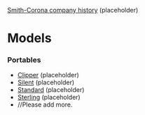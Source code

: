 <!-- TITLE: Corona -->
<!-- SUBTITLE: Add a quick summary of Corona --> 
[Smith-Corona company history](/Corona/history) (placeholder)
# Models
### Portables
* [Clipper](/Corona/Clipper) (placeholder)
* [Silent](/Corona/Silent) (placeholder)
* [Standard](/Corona/Standard) (placeholder)
* [Sterling](/Corona/Sterling) (placeholder)
* //Please add more.
